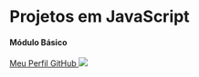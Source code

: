 <h1> Projetos em JavaScript</h1>

<h4> Módulo Básico </h4>

<a href ="https://github.com/ThiagoM22"> Meu Perfil GitHub </a>
<img src ="https://img.nsctotal.com.br/wp-content/uploads/2022/01/gato-siames.jpg"/>

